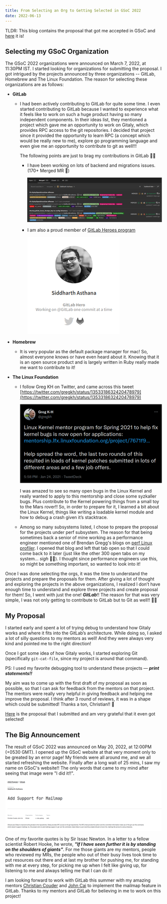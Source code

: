 ```yaml
---
title: From Selecting an Org to Getting Selected in GSoC 2022
date: 2022-06-13
---
```


TLDR: This blog contains the proposal that got me accepted in GSoC and [here](https://docs.google.com/document/d/16zWn9zSv5r-O_ICZoKX0alMA4tXQs67hoc_CQEd9cJY/edit?usp=sharing) it is!

## Selecting my GSoC Organization

The GSoC 2022 organizations were announced on March 7, 2022, at 11:30PM IST. I started looking for organizations for submitting the proposal. I got intrigued by the projects announced by three organizations -- GitLab, Homebrew and The Linux Foundation. The reason for selecting these organizations are as follows:

- **GitLab**
    - I had been actively contributing to GitLab for quite some time. I even started contributing to GitLab because I wanted to experience what it feels like to work on such a huge product having so many independent components. In their ideas list, they mentioned a project which gave me an opportunity to work on Gitaly, which provides RPC access to the git repositories. I decided that project since it provided the opportunity to learn RPC (a concept which would be really new to me), explore go programming language and even give me an opportunity to contribute to git as well!!!
        
        The following points are just to brag my contributions in GitLab 🙈🙈
        
        - I have been working on lots of backend and migrations issues. (170+ Merged MR 🚀)
            
            ![Untitled](https://raw.githubusercontent.com/edith007/siddharthasthana.dev/main/source/_posts/From%20Selecting%20an%20Org%20to%20Getting%20Selected%20in%20GSoC%20%2025fce351279d4a7ca8737f963422c731/Untitled.png)
            
        - I am also a proud member of [GitLab Heroes program](https://about.gitlab.com/community/heroes/)
            
            ![Untitled](https://raw.githubusercontent.com/edith007/siddharthasthana.dev/main/source/_posts/From%20Selecting%20an%20Org%20to%20Getting%20Selected%20in%20GSoC%20%2025fce351279d4a7ca8737f963422c731/Untitled%201.png)
            
    
- **Homebrew**
    - It is very popular as the default package manager for mac! So, almost everyone knows or have even heard about it. Knowing that it is an open source product and is largely written in Ruby really made me want to contribute to it!

- **The Linux Foundation**
    - I follow Greg KH on Twitter, and came across this tweet [https://twitter.com/gregkh/status/1353318632420478979](https://twitter.com/gregkh/status/1353318632420478979)
        
        ![Untitled](https://raw.githubusercontent.com/edith007/siddharthasthana.dev/main/source/_posts/From%20Selecting%20an%20Org%20to%20Getting%20Selected%20in%20GSoC%20%2025fce351279d4a7ca8737f963422c731/Untitled%202.png)
        
        I was amazed to see so many open bugs in the Linux Kernel and really wanted to apply to this mentorship and close some syzkaller bugs. Plus contribute to the Kernel powering things from a small toy to the Mars rover!! So, in order to prepare for it, I learned a bit about the Linux Kernel, things like writing a loadable kernel module and how to debug a crash given it’s stacktrace.
        
    
    - Among so many subsystems listed, I chose to prepare the proposal for the projects under perf subsystem. The reason for that being sometimes back a senior of mine working as a performance engineer mentioned one of Brendan Gregg's blogs on [perf Linux profiler](https://www.brendangregg.com/perf.html). I opened that blog and left that tab open so that I could come back to it later (just like the other 300 open tabs on my system… *sigh* 😮‍💨). I thought since performance engineers use this, so might be something important, so wanted to look into it!
        
        

Once I was done selecting the orgs, it was the time to understand the projects and prepare the proposals for them. After giving a lot of thought and exploring the projects in the above organizations, I realized I don’t have enough time to understand and explore three projects and create proposal for them! So, I went with just the one! ***GitLab***!! The reason for that was very simple, I was not only getting to contribute to GitLab but to Git as well!! 🤩🤩

## My Proposal

I started early and spent a lot of trying debug to understand how Gitaly works and where it fits into the GitLab’s architecture. While doing so, I asked a lot of silly questions to my mentors as well! And they were always very kind and pointed me to the right direction! 

Once I got some idea of how Gitaly works, I started exploring Git (specifically `git-cat-file`, since my project is around that command).

PS: I used my favorite debugging tool to understand these projects — ***print statements!!***

My aim was to come up with the first draft of my proposal as soon as possible, so that I can ask for feedback from the mentors on that project. The mentors were really very helpful in giving feedback and helping me improve the proposal. I think after 3 round of reviews, it was in a shape which could be submitted! Thanks a ton, Christian!! 🙇

[Here](https://docs.google.com/document/d/16zWn9zSv5r-O_ICZoKX0alMA4tXQs67hoc_CQEd9cJY/edit?usp=sharing) is the proposal that I submitted and am very grateful that it even got selected!

## The Big Announcement

The result of GSoC 2022 was announced on May 20, 2022, at 12:00PM (+0530 GMT). I opened up the GSoC website at that very moment only to be greated by an error page! My friends were all around me, and we all started refreshing the website. Finally after a long wait of 25 mins, I saw my name on GSoC's website!! The only words that came to my mind after seeing that image were "I did it!!".

![Untitled](https://raw.githubusercontent.com/edith007/siddharthasthana.dev/main/source/_posts/From%20Selecting%20an%20Org%20to%20Getting%20Selected%20in%20GSoC%20%2025fce351279d4a7ca8737f963422c731/Untitled%203.png)

One of my favorite quotes is by Sir Issac Newton. In a letter to a fellow scientist Robert Hooke, he wrote, ***"If I have seen further it is by standing on the shoulders of giants"***. For me those giants are my mentors, people who reviewed my MRs, the people who out of their busy lives took time to put resources out there and at last my brother for pushing me, for standing with me at every step, for picking me up when I felt like giving up, for listening to me and always telling me that I can do it!

I am looking forward to work with GitLab this summer with my amazing mentors [Christian Couder](https://gitlab.com/chriscool) and [John Cai](https://gitlab.com/jcaigitlab) to implement the mailmap feature in GitLab. Thanks to my mentors and GitLab for believing in me to work on this project!

